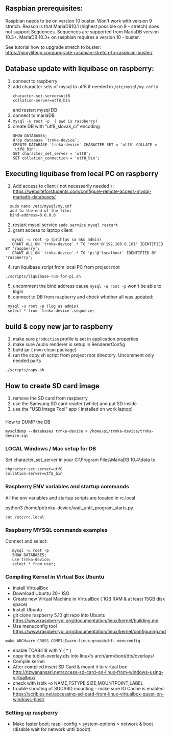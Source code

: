 ## Raspbian prerequisites:
Raspbian needs to be on version 10 buster. Won't work with version 9 stretch. Reason is that MariaDB10.1 (highest possible on 9 - stretch) does not support Sequences. Sequences are supported from MariaDB version 10.3+. MariaDB 10.3+ on raspbian requires a version 10 - buster.  

See tutorial how to upgrade stretch to buster: https://pimylifeup.com/upgrade-raspbian-stretch-to-raspbian-buster/



## Database update with liquibase on raspberry: 
1. connect to raspberry
2. add character sets of mysql to utf8 if needed in ```/etc/mysql/my.cnf``` to
   ```
   character-set-server=utf8 
   collation-server=utf8_bin
   ```
   and restart mysql DB      
2. connect to mariaDB
3. ```mysql -u root -p  ( pwd is raspberry)```
4. create DB with "utf8_slovak_ci" encoding
   ```
   SHOW DATABASES;
   drop database `trnka-device`;
   CREATE DATABASE `trnka-device` CHARACTER SET = 'utf8' COLLATE = 'utf8_bin';
   SET character_set_server = 'utf8';
   SET collation_connection = 'utf8_bin';
   ```
## Executing liquibase from local PC on raspberry
1. Add access to client ( not necessarily needed ) : https://websiteforstudents.com/configure-remote-access-mysql-mariadb-databases/
 ```
   sudo nano /etc/mysql/my.cnf
   add to the end of the file:
   bind-address=0.0.0.0
```    
2. restart mysql service
   ```sudo service mysql restart``` 
3.
   grant access to laptop client 
      
```   
   mysql -u root -p (prihlas sa ako admin)
   GRANT ALL ON `trnka-device`.* TO 'root'@'192.168.0.101' IDENTIFIED BY 'raspberry';
   GRANT ALL ON `trnka-device`.* TO 'pi'@'localhost' IDENTIFIED BY 'raspberry';
```   
      
4. run liquibase script from local PC from project root
```
./scripts/liquibase-run-for-pi.sh
```
5. uncomment the bind address cause ```mysql -u root -p``` won't be able to login
6. connect to DB from raspberry and check whether all was updated:
```
 mysql -u root -p (log as admin)
 select * from `trnka-device`.sequence;
```   

## build & copy new jar to raspberry
1. make sure `production` profile is set in application.properties
2. make sure Audio renderer is setup in RendererConfig
3. build jar ( mvn clean package)
4. run the copy.sh script from project root directory. Uncomment only needed parts
```
./scripts/copy.sh
```


## How to create SD card image
1. remove the SD card from raspberry
2. use the Samsung SD card reader (white) and put SD inside
3. use the "USB Image Tool" app ( installed on work laptop)

   
###
   How to DUMP the DB
   ```
   mysqldump --databases trnka-device > /home/pi/trnka-device/trnka-device.sql
   ```
   
   
   
### LOCAL Windows / Mac setup for DB ###
Set character_set_server in your C:\Program Files\MariaDB 10.4\data to
   ```
   character-set-server=utf8 
   collation-server=utf8_bin
   ```

### Raspberry ENV variables and startup commands ###
All the env variables and startup scripts are located in rc.local

python3 /home/pi/trnka-device/wait_until_program_starts.py
```
cat /etc/rc.local
```


### Raspberry MYSQL commands examples ###
Connect and select:
```
   mysql -u root -p  
   SHOW DATABASES;
   use trnka-device;
   select * from user;
```


### Compiling Kernel in Virtual Box Ubuntu ###
- install VirtualBox
- Download Ubuntu 20+ ISO
- Create new Virtual Machine in VirtualBox ( 1GB RAM & at least 15GB disk space)
- Install Ubuntu
- git clone raspberry 5.10 git repo into Ubuntu https://www.raspberrypi.org/documentation/linux/kernel/building.md  
- Use menuconfig tool https://www.raspberrypi.org/documentation/linux/kernel/configuring.md 
```
make ARCH=arm CROSS_COMPILE=arm-linux-gnueabihf- menuconfig
```
- enable TCA8418 with Y ( * )
- copy the tublet-overlay.dts into linux's arch/arm/boot/dts/overlays/  
- Compile kernel 
- After compiled insert SD Card & mount it to virtual box http://rizwanansari.net/access-sd-card-on-linux-from-windows-using-virtualbox/
- check with lsblk -o NAME,FSTYPE,SIZE,MOUNTPOINT,LABEL
- trouble shooting of SDCARD mounting - make sure IO Cache is enabled: https://scribles.net/accessing-sd-card-from-linux-virtualbox-guest-on-windows-host/


### Setting up raspberry ###
- Make faster boot: raspi-config > system-options > network & boot (disable wait for network until booot)







